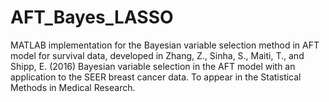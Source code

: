 # AFT_Bayes_LASSO
MATLAB implementation for the Bayesian variable selection method in AFT model for survival data, developed in  Zhang, Z., Sinha, S., Maiti, T., and Shipp, E. (2016) Bayesian variable selection in the AFT model with an application to the SEER breast cancer data. To appear in the Statistical Methods in Medical Research.
